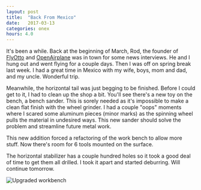 ```yaml
---
layout: post
title:  "Back From Mexico"
date:   2017-03-13 
categories: onex
hours: 4.0
---
```


It's been a while. Back at the beginning of March, Rod, the founder of [FlyOtto](https://www.flyotto.com/) and [OpenAirplane](https://www.openairplane.com/) was in town for some news interviews.  He and I hung out and went flying for a couple days.  Then I was off on spring break last week.  I had a great time in Mexico with my wife, boys, mom and dad, and my uncle.  Wonderful trip.
 
 Meanwhile, the horizontal tail was just begging to be finished.  Before I could get to it, I had to clean up the shop a bit.  You'll see there's a new toy on the bench, a bench sander.  This is sorely needed as it's impossible to make a clean flat finish with the wheel grinder.  I had a couple "oops" moments where I scared some aluminum pieces (minor marks) as the spinning wheel pulls the material in undesired ways.  This new sander should solve the problem and streamline future metal work.
 
 This new addition forced a refactoring of the work bench to allow more stuff.  Now there's room for 6 tools mounted on the surface.
 
 The horizontal stabilizer has a couple hundred holes so it took a good deal of time to get them all drilled.  I took it apart and started deburring.  Will continue tomorrow.     

![Upgraded workbench](/onex/img/2017-03-13/1.jpg)
